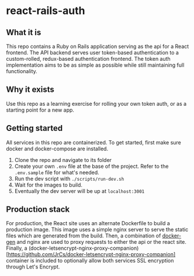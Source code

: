 # react-rails-auth

## What it is
This repo contains a Ruby on Rails application serving as the api for a React frontend. The API backend serves user token-based authentication to a custom-rolled, redux-based authentication frontend. The token auth implementation aims to be as simple as possible while still maintaining full functionality.

## Why it exists
Use this repo as a learning exercise for rolling your own token auth, or as a starting point for a new app. 

## Getting started
All services in this repo are containerized. To get started, first make sure docker and docker-compose are installed.
1. Clone the repo and navigate to its folder
1. Create your own `.env` file at the base of the project. Refer to the `.env.sample` file for what's needed.
1. Run the dev script with `./scripts/run-dev.sh`
1. Wait for the images to build. 
1. Eventually the dev server will be up at `localhost:3001`

## Production stack
For production, the React site uses an alternate Dockerfile to build a production image. This image uses a simple nginx server to serve the static files which are generated from the build. Then, a combination of [docker-gen](https://github.com/jwilder/docker-gen) and nginx are used to proxy requests to either the api or the react site. Finally, a (docker-letsencrypt-nginx-proxy-companion)[https://github.com/JrCs/docker-letsencrypt-nginx-proxy-companion] container is included to optionally allow both services SSL encryption through Let's Encrypt. 